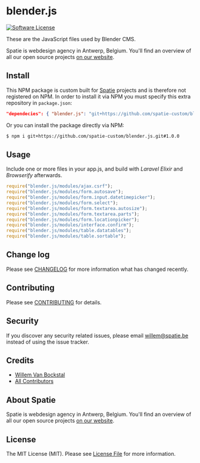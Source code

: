 # blender.js

[![Software License](https://img.shields.io/badge/license-MIT-brightgreen.svg?style=flat-square)](LICENSE.md)

These are the JavaScript files used by Blender CMS.

Spatie is webdesign agency in Antwerp, Belgium. You'll find an overview of all our open source projects [on our website](https://spatie.be/opensource).

## Install

This NPM package is custom built for [Spatie](https://spatie.be) projects and is therefore not registered on NPM.
In order to install it via NPM you must specify this extra repository in `package.json`:

```json
"dependecies": { "blender.js": "git+https://github.com/spatie-custom/blender.js.git#1.0.0" }
```

Or you can install the package directly via NPM:
``` bash
$ npm i git+https://github.com/spatie-custom/blender.js.git#1.0.0
```

## Usage

Include one or more files in your app.js, and build with *Laravel Elixir* and *Browserify* afterwards.

``` js
require("blender.js/modules/ajax.csrf");
require("blender.js/modules/form.autosave");
require("blender.js/modules/form.input.datetimepicker");
require("blender.js/modules/form.select");
require("blender.js/modules/form.textarea.autosize");
require("blender.js/modules/form.textarea.parts");
require("blender.js/modules/form.locationpicker");
require("blender.js/modules/interface.confirm");
require("blender.js/modules/table.datatables");
require("blender.js/modules/table.sortable");
```

## Change log

Please see [CHANGELOG](CHANGELOG.md) for more information what has changed recently.

## Contributing

Please see [CONTRIBUTING](CONTRIBUTING.md) for details.

## Security

If you discover any security related issues, please email willem@spatie.be instead of using the issue tracker.

## Credits

- [Willem Van Bockstal](https://github.com/willemvb)
- [All Contributors](../../contributors)

## About Spatie
Spatie is webdesign agency in Antwerp, Belgium. You'll find an overview of all our open source projects [on our website](https://spatie.be/opensource).

## License

The MIT License (MIT). Please see [License File](LICENSE.md) for more information.
